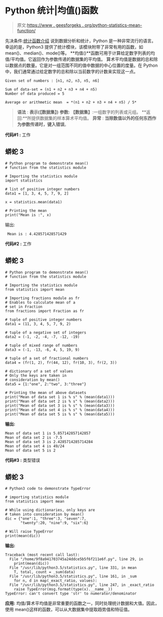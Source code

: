 # Python 统计|均值()函数

> 原文:[https://www . geesforgeks . org/python-statistics-mean-function/](https://www.geeksforgeeks.org/python-statistics-mean-function/)

先决条件:[统计函数介绍](https://www.geeksforgeeks.org/statistical-functions-python-set-1averages-measure-central-location/)
说到数据分析和统计，Python 是一种非常流行的语言。幸运的是，Python3 提供了统计模块，该模块附带了非常有用的函数，如 mean()、median()、mode()等。
**均值()**函数可用于计算给定数字列表的均值/平均值。它返回作为参数传递的数据集的平均值。
算术平均值是数据的总和除以数据点的数量。它是对一组范围不同的值中数据的中心位置的度量。在 Python 中，我们通常通过给定数字的总和除以当前数字的计数来实现这一点。

```
Given set of numbers : [n1, n2, n3, n5, n6]

Sum of data-set = (n1 + n2 + n3 + n4 + n5)
Number of data produced = 5

Average or arithmetic mean  = *(n1 + n2 + n3 + n4 + n5) / 5*
```

> **语法** : **表示(【数据集】)**
> **参数:**
> **【数据集】**:一组数字的列表或元组。
> **返回:**所提供数据集的样本算术平均值。
> **异常** :
> **当除数值以外的任何东西作为参数传递时，键入错误**。

**代码#1 :** 工作

## 蟒蛇 3

```
# Python program to demonstrate mean()
# function from the statistics module

# Importing the statistics module
import statistics

# list of positive integer numbers
data1 = [1, 3, 4, 5, 7, 9, 2]

x = statistics.mean(data1)

# Printing the mean
print("Mean is :", x)
```

输出:

```
 Mean is : 4.428571428571429
```

**代码#2 :** 工作

## 蟒蛇 3

```
# Python program to demonstrate mean()
# function from the statistics module

# Importing the statistics module
from statistics import mean

# Importing fractions module as fr
# Enables to calculate mean of a
# set in Fraction
from fractions import Fraction as fr

# tuple of positive integer numbers
data1 = (11, 3, 4, 5, 7, 9, 2)

# tuple of a negative set of integers
data2 = (-1, -2, -4, -7, -12, -19)

# tuple of mixed range of numbers
data3 = (-1, -13, -6, 4, 5, 19, 9)

# tuple of a set of fractional numbers
data4 = (fr(1, 2), fr(44, 12), fr(10, 3), fr(2, 3))

# dictionary of a set of values
# Only the keys are taken in
# consideration by mean()
data5 = {1:"one", 2:"two", 3:"three"}

# Printing the mean of above datasets
print("Mean of data set 1 is % s" % (mean(data1)))
print("Mean of data set 2 is % s" % (mean(data2)))
print("Mean of data set 3 is % s" % (mean(data3)))
print("Mean of data set 4 is % s" % (mean(data4)))
print("Mean of data set 5 is % s" % (mean(data5)))
```

**输出:**

```
Mean of data set 1 is 5.857142857142857
Mean of data set 2 is -7.5
Mean of data set 3 is 2.4285714285714284
Mean of data set 4 is 49/24
Mean of data set 5 is 2
```

**代码#3 :** 类型错误

## 蟒蛇 3

```
# Python3 code to demonstrate TypeError

# importing statistics module
from statistics import mean

# While using dictionaries, only keys are
# taken into consideration by mean()
dic = {"one":1, "three":3, "seven":7,
       "twenty":20, "nine":9, "six":6}

# Will raise TypeError
print(mean(dic))
```

**输出:**

```
Traceback (most recent call last):
  File "/home/9f8a941703745a24ddce5b5f6f211e6f.py", line 29, in 
    print(mean(dic))
  File "/usr/lib/python3.5/statistics.py", line 331, in mean
    T, total, count = _sum(data)
  File "/usr/lib/python3.5/statistics.py", line 161, in _sum
    for n, d in map(_exact_ratio, values):
  File "/usr/lib/python3.5/statistics.py", line 247, in _exact_ratio
    raise TypeError(msg.format(type(x).__name__))
TypeError: can't convert type 'str' to numerator/denominator
```

**应用:**
均值/算术平均值是非常重要的函数之一，同时处理统计数据和大值。因此，使用 mean()这样的函数，可以从大数据集中提取趋势值和特征值。